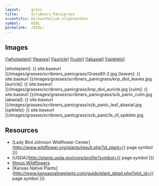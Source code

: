 ```yaml
---
layout:     grass
title:      Scribners Panicgrass
scientific: Dichanthelium oligosanthes
symbol:     DIOL
permalink:  /DIOL/
---
```


## Images

[![wholeplant]][noble_DIOL_wholeplant]
[![leaves]][ksnative_DIOL_leaves]
[![auricle]][ksnative_DIOL_auricle]
[![culm]][illwild_DIOL_culm]
[![abaxial]][illwild_DIOL_abaxial]
[![spiklets]][illwild_DIOL_spiklets]

[wholeplant]: {{ site.baseurl }}/images/grasses/scribners_panicgrass/Grass90-2.jpg
[leaves]: {{ site.baseurl }}/images/grasses/scribners_panicgrass/knp_diol_leaves.jpg
[auricle]: {{ site.baseurl }}/images/grasses/scribners_panicgrass/knp_diol_auricle.jpg
[culm]: {{ site.baseurl }}/images/grasses/scribners_panicgrass/scb_panic_culm.jpg
[abaxial]: {{ site.baseurl }}/images/grasses/scribners_panicgrass/scb_panic_leaf_abaxial.jpg
[spiklets]: {{ site.baseurl }}/images/grasses/scribners_panicgrass/scb_panic1e_of_spiklets.jpg

[noble_DIOL_wholeplant]: http://www.noble.org/AppFiles/PlantImageGallery/PlantImages/Grass90-2.jpg "Unknown, Noble Foundation"
[ksnative_DIOL_leaves]: http://www.kansasnativeplants.com/guide/plant_detail.php?plnt_id=313 "Unknown, Kansas Native Plants"
[ksnative_DIOL_auricle]: http://www.kansasnativeplants.com/guide/plant_detail.php?plnt_id=313 "Unknown, Kansas Native Plants"
[illwild_DIOL_culm]: http://www.illinoiswildflowers.info/grasses/plants/scribner_panic.htm "Unknown, Illinois Wildflowers"
[illwild_DIOL_abaxial]: http://www.illinoiswildflowers.info/grasses/plants/scribner_panic.htm "Unknown, Illinois Wildflowers"
[illwild_DIOL_spiklets]: http://www.illinoiswildflowers.info/grasses/plants/scribner_panic.htm "Unknown, Illinois Wildflowers"


## Resources

* [Lady Bird Johnson Wildflower Center](http://www.wildflower.org/plants/result.php?id_plant={{ page.symbol }})
* [USDA](http://plants.usda.gov/core/profile?symbol={{ page.symbol }})
* [Illinois Wildflowers](http://www.illinoiswildflowers.info/grasses/grass_index.htm)
* [Kansas Native Plants](http://www.kansasnativeplants.com/guide/plant_detail.php?plnt_id={{ page.symbol }})

